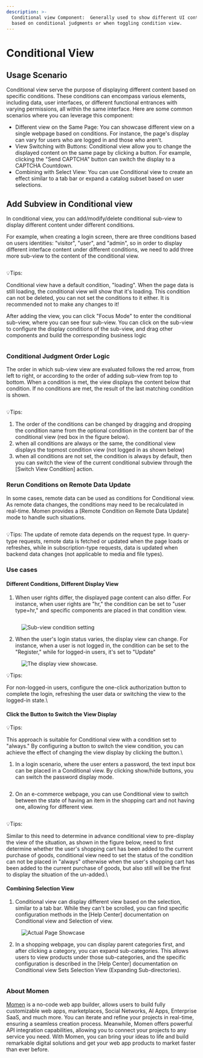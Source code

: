 ```yaml
---
description: >-
  Conditional view Component:  Generally used to show different UI content
  based on conditional judgments or when toggling condition view.
---
```


# Conditional View

## Usage Scenario

Conditional view serve the purpose of displaying different content based on specific conditions. These conditions can encompass various elements, including data, user interfaces, or different functional entrances with varying permissions, all within the same interface. Here are some common scenarios where you can leverage this component:

* Different view on the Same Page: You can showcase different view on a single webpage based on conditions. For instance, the page's display can vary for users who are logged in and those who aren't.
* View Switching with Buttons: Conditional view allow you to change the displayed content on the same page by clicking a button. For example, clicking the "Send CAPTCHA" button can switch the display to a CAPTCHA Countdown.
* Combining with Select View: You can use Conditional view to create an effect similar to a tab bar or expand a catalog subset based on user selections.

## Add Subview in Conditional view

In conditional view, you can add/modify/delete conditional sub-view to display different content under different conditions.

For example, when creating a login screen, there are three conditions based on users identities: "visitor", "user", and "admin", so in order to display different interface content under different conditions, we need to add three more sub-view to the content of the conditional view.

<figure><img src="../.gitbook/assets/conditional_view/conditional_view1.jpeg" alt=""><figcaption></figcaption></figure>

💡Tips:

Conditional view have a default condition, "loading". When the page data is still loading, the conditional view will show that it's loading. This condition can not be deleted, you can not set the conditions to it either. It is recommended not to make any changes to it!

After adding the view, you can click "Focus Mode" to enter the conditional sub-view, where you can see four sub-view. You can click on the sub-view to configure the display conditions of the sub-view, and drag other components and build the corresponding business logic

<figure><img src="../.gitbook/assets/conditional_view/conditional-view2.gif" alt=""><figcaption></figcaption></figure>

### Conditional Judgment Order Logic

The order in which sub-view view are evaluated follows the red arrow, from left to right, or according to the order of adding sub-view from top to bottom. When a condition is met, the view displays the content below that condition. If no conditions are met, the result of the last matching condition is shown.

<figure><img src="../.gitbook/assets/conditional_view/conditional-view3.jpeg" alt=""><figcaption></figcaption></figure>

💡Tips:

1. The order of the conditions can be changed by dragging and dropping the condition name from the optional condition in the content bar of the conditional view (red box in the figure below).
2. when all conditions are always or the same, the conditional view displays the topmost condition view (not logged in as shown below)
3. when all conditions are not set, the condition is always by default, then you can switch the view of the current conditional subview through the \[Switch View Condition] action.

### Rerun Conditions on Remote Data Update

In some cases, remote data can be used as conditions for Conditional view. As remote data changes, the conditions may need to be recalculated in real-time. Momen provides a \[Remote Condition on Remote Data Update] mode to handle such situations.

<figure><img src="../.gitbook/assets/93a2a1b8-5d42-4e5f-9045-6d8da07bceb8.png" alt=""><figcaption></figcaption></figure>

💡Tips: The update of remote data depends on the request type. In query-type requests, remote data is fetched or updated when the page loads or refreshes, while in subscription-type requests, data is updated when backend data changes (not applicable to media and file types).

### Use cases

#### Different Conditions, Different Display View

1. When user rights differ, the displayed page content can also differ. For instance, when user rights are "hr," the condition can be set to "user type=hr," and specific components are placed in that condition view.

<figure><img src="../.gitbook/assets/54847f4e-234d-4344-a6b4-3e4344a15778.png" alt=""><figcaption></figcaption></figure>

<figure><img src="../.gitbook/assets/f166d24a-7334-48f4-8e74-bb66e54a6ea3 (1).png" alt="Sub-view condition setting"><figcaption></figcaption></figure>

2. When the user's login status varies, the display view can change. For instance, when a user is not logged in, the condition can be set to the "Register," while for logged-in users, it's set to "Update"

<figure><img src="../.gitbook/assets/f8ec8586-17b7-44a8-a339-4a29a70ea4a3.gif" alt="The display view showcase."><figcaption></figcaption></figure>

💡Tips:

For non-logged-in users, configure the one-click authorization button to complete the login, refreshing the user data or switching the view to the logged-in state.\\

#### Click the Button to Switch the View Display

💡Tips:

This approach is suitable for Conditional view with a condition set to "always." By configuring a button to switch the view condition, you can achieve the effect of changing the view display by clicking the button.\\

1. In a login scenario, where the user enters a password, the text input box can be placed in a Conditional view. By clicking show/hide buttons, you can switch the password display mode.

<figure><img src="../.gitbook/assets/af8b9b8d-6e67-4012-b3dc-7db17d2e53d4.gif" alt=""><figcaption></figcaption></figure>

2. On an e-commerce webpage, you can use Conditional view to switch between the state of having an item in the shopping cart and not having one, allowing for different view.

<figure><img src="../.gitbook/assets/8c896263-8b28-44c2-92ac-b61359a5b103.gif" alt=""><figcaption></figcaption></figure>

💡Tips:

Similar to this need to determine in advance conditional view to pre-display the view of the situation, as shown in the figure below, need to first determine whether the user's shopping cart has been added to the current purchase of goods, conditional view need to set the status of the condition can not be placed in "always" otherwise when the user's shopping cart has been added to the current purchase of goods, but also still will be the first to display the situation of the un-added.\\

#### Combining Selection View

1. Conditional view can display different view based on the selection, similar to a tab bar. While they can't be scrolled, you can find specific configuration methods in the \[Help Center] documentation on Conditional view and Selection of view.

<figure><img src="../.gitbook/assets/a41a1fe2-2bbc-428d-9d74-4440c7f62b93.gif" alt="Actual Page Showcase"><figcaption></figcaption></figure>

2. In a shopping webpage, you can display parent categories first, and after clicking a category, you can expand sub-categories. This allows users to view products under those sub-categories, and the specific configuration is described in the \[Help Center] documentation on Conditional view Sets Selection View (Expanding Sub-directories).

<figure><img src="../.gitbook/assets/7521052c-2e87-44c2-a679-d7fcb3979c1b.gif" alt=""><figcaption></figcaption></figure>



### About Momen

[Momen](https://momen.app/?channel=blog-about) is a no-code web app builder, allows users to build fully customizable web apps, marketplaces, Social Networks, AI Apps, Enterprise SaaS, and much more. You can iterate and refine your projects in real-time, ensuring a seamless creation process. Meanwhile, Momen offers powerful API integration capabilities, allowing you to connect your projects to any service you need. With Momen, you can bring your ideas to life and build remarkable digital solutions and get your web app products to market faster than ever before.
